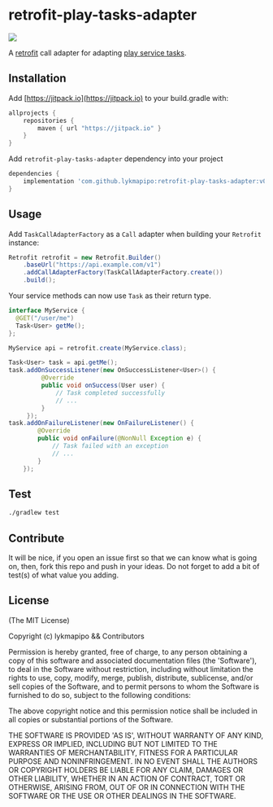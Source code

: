 retrofit-play-tasks-adapter
===========================

[![](https://jitpack.io/v/lykmapipo/retrofit-play-tasks-adapter.svg)](https://jitpack.io/#lykmapipo/retrofit-play-tasks-adapter)

A [retrofit](https://github.com/square/retrofit) call adapter for adapting [play service tasks](https://developers.google.com/android/guides/tasks).

## Installation
Add [https://jitpack.io](https://jitpack.io) to your build.gradle with:
```gradle
allprojects {
    repositories {
        maven { url "https://jitpack.io" }
    }
}
```
Add `retrofit-play-tasks-adapter` dependency into your project

```gradle
dependencies {
    implementation 'com.github.lykmapipo:retrofit-play-tasks-adapter:v0.1.1'
}
```

## Usage

Add `TaskCallAdapterFactory` as a `Call` adapter when building your `Retrofit` instance:
```java
Retrofit retrofit = new Retrofit.Builder()
    .baseUrl("https://api.example.com/v1")
    .addCallAdapterFactory(TaskCallAdapterFactory.create())
    .build();
```

Your service methods can now use `Task` as their return type.
```java
interface MyService {
  @GET("/user/me")
  Task<User> getMe();
};

MyService api = retrofit.create(MyService.class);

Task<User> task = api.getMe();
task.addOnSuccessListener(new OnSuccessListener<User>() {
         @Override
         public void onSuccess(User user) {
             // Task completed successfully
             // ...
         }
     });
task.addOnFailureListener(new OnFailureListener() {
        @Override
        public void onFailure(@NonNull Exception e) {
            // Task failed with an exception
            // ...
        }
    });
```

## Test
```sh
./gradlew test
```

## Contribute
It will be nice, if you open an issue first so that we can know what is going on, then, fork this repo and push in your ideas.
Do not forget to add a bit of test(s) of what value you adding.

## License

(The MIT License)

Copyright (c) lykmapipo && Contributors

Permission is hereby granted, free of charge, to any person obtaining
a copy of this software and associated documentation files (the
'Software'), to deal in the Software without restriction, including
without limitation the rights to use, copy, modify, merge, publish,
distribute, sublicense, and/or sell copies of the Software, and to
permit persons to whom the Software is furnished to do so, subject to
the following conditions:

The above copyright notice and this permission notice shall be
included in all copies or substantial portions of the Software.

THE SOFTWARE IS PROVIDED 'AS IS', WITHOUT WARRANTY OF ANY KIND,
EXPRESS OR IMPLIED, INCLUDING BUT NOT LIMITED TO THE WARRANTIES OF
MERCHANTABILITY, FITNESS FOR A PARTICULAR PURPOSE AND NONINFRINGEMENT.
IN NO EVENT SHALL THE AUTHORS OR COPYRIGHT HOLDERS BE LIABLE FOR ANY
CLAIM, DAMAGES OR OTHER LIABILITY, WHETHER IN AN ACTION OF CONTRACT,
TORT OR OTHERWISE, ARISING FROM, OUT OF OR IN CONNECTION WITH THE
SOFTWARE OR THE USE OR OTHER DEALINGS IN THE SOFTWARE.
